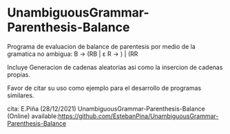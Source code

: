 # UnambiguousGrammar-Parenthesis-Balance
Programa de evaluacion de balance de parentesis por medio de la gramatica no ambigua:
B -> (RB | ε
R -> ) | (RR

Incluye Generacion de cadenas aleatorias asi como la insercion de cadenas propias.

Favor de citar su uso como ejemplo para el desarrollo de programas similares.

cita: E.Piña (28/12/2021) UnambiguousGrammar-Parenthesis-Balance (Online) available:https://github.com/EstebanPina/UnambiguousGrammar-Parenthesis-Balance
